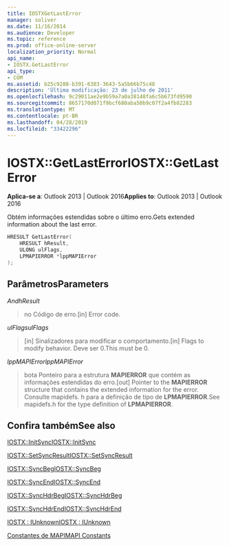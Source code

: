 ```yaml
---
title: IOSTXGetLastError
manager: soliver
ms.date: 11/16/2014
ms.audience: Developer
ms.topic: reference
ms.prod: office-online-server
localization_priority: Normal
api_name:
- IOSTX.GetLastError
api_type:
- COM
ms.assetid: b25c9288-b391-6303-3643-5a5b66b75c48
description: 'Última modificação: 23 de julho de 2011'
ms.openlocfilehash: 9c29011ae2e9b59a7a0a38148fa6c5b673fd9590
ms.sourcegitcommit: 8657170d071f9bcf680aba50b9c07f2a4fb82283
ms.translationtype: MT
ms.contentlocale: pt-BR
ms.lasthandoff: 04/28/2019
ms.locfileid: "33422296"
---
```

# <a name="iostxgetlasterror"></a><span data-ttu-id="ebe91-103">IOSTX::GetLastError</span><span class="sxs-lookup"><span data-stu-id="ebe91-103">IOSTX::GetLastError</span></span>

  
  
<span data-ttu-id="ebe91-104">**Aplica-se a**: Outlook 2013 | Outlook 2016</span><span class="sxs-lookup"><span data-stu-id="ebe91-104">**Applies to**: Outlook 2013 | Outlook 2016</span></span> 
  
<span data-ttu-id="ebe91-105">Obtém informações estendidas sobre o último erro.</span><span class="sxs-lookup"><span data-stu-id="ebe91-105">Gets extended information about the last error.</span></span>
  
```cpp
HRESULT GetLastError( 
    HRESULT hResult, 
    ULONG ulFlags, 
    LPMAPIERROR *lppMAPIError 
);
```

## <a name="parameters"></a><span data-ttu-id="ebe91-106">Parâmetros</span><span class="sxs-lookup"><span data-stu-id="ebe91-106">Parameters</span></span>

 <span data-ttu-id="ebe91-107">_And_</span><span class="sxs-lookup"><span data-stu-id="ebe91-107">_hResult_</span></span>
  
>  <span data-ttu-id="ebe91-108">no Código de erro.</span><span class="sxs-lookup"><span data-stu-id="ebe91-108">[in] Error code.</span></span> 
    
 <span data-ttu-id="ebe91-109">_ulFlags_</span><span class="sxs-lookup"><span data-stu-id="ebe91-109">_ulFlags_</span></span>
  
>  <span data-ttu-id="ebe91-110">[in] Sinalizadores para modificar o comportamento.</span><span class="sxs-lookup"><span data-stu-id="ebe91-110">[in] Flags to modify behavior.</span></span> <span data-ttu-id="ebe91-111">Deve ser 0.</span><span class="sxs-lookup"><span data-stu-id="ebe91-111">This must be 0.</span></span> 
    
 <span data-ttu-id="ebe91-112">_lppMAPIError_</span><span class="sxs-lookup"><span data-stu-id="ebe91-112">_lppMAPIError_</span></span>
  
>  <span data-ttu-id="ebe91-113">bota Ponteiro para a estrutura **MAPIERROR** que contém as informações estendidas do erro.</span><span class="sxs-lookup"><span data-stu-id="ebe91-113">[out] Pointer to the **MAPIERROR** structure that contains the extended information for the error.</span></span> <span data-ttu-id="ebe91-114">Consulte mapidefs. h para a definição de tipo de **LPMAPIERROR**.</span><span class="sxs-lookup"><span data-stu-id="ebe91-114">See mapidefs.h for the type definition of **LPMAPIERROR**.</span></span> 
    
## <a name="see-also"></a><span data-ttu-id="ebe91-115">Confira também</span><span class="sxs-lookup"><span data-stu-id="ebe91-115">See also</span></span>



[<span data-ttu-id="ebe91-116">IOSTX::InitSync</span><span class="sxs-lookup"><span data-stu-id="ebe91-116">IOSTX::InitSync</span></span>](iostx-initsync.md)
  
[<span data-ttu-id="ebe91-117">IOSTX::SetSyncResult</span><span class="sxs-lookup"><span data-stu-id="ebe91-117">IOSTX::SetSyncResult</span></span>](iostx-setsyncresult.md)
  
[<span data-ttu-id="ebe91-118">IOSTX::SyncBeg</span><span class="sxs-lookup"><span data-stu-id="ebe91-118">IOSTX::SyncBeg</span></span>](iostx-syncbeg.md)
  
[<span data-ttu-id="ebe91-119">IOSTX::SyncEnd</span><span class="sxs-lookup"><span data-stu-id="ebe91-119">IOSTX::SyncEnd</span></span>](iostx-syncend.md)
  
[<span data-ttu-id="ebe91-120">IOSTX::SyncHdrBeg</span><span class="sxs-lookup"><span data-stu-id="ebe91-120">IOSTX::SyncHdrBeg</span></span>](iostx-synchdrbeg.md)
  
[<span data-ttu-id="ebe91-121">IOSTX::SyncHdrEnd</span><span class="sxs-lookup"><span data-stu-id="ebe91-121">IOSTX::SyncHdrEnd</span></span>](iostx-synchdrend.md)
  
[<span data-ttu-id="ebe91-122">IOSTX : IUnknown</span><span class="sxs-lookup"><span data-stu-id="ebe91-122">IOSTX : IUnknown</span></span>](iostxiunknown.md)


[<span data-ttu-id="ebe91-123">Constantes de MAPI</span><span class="sxs-lookup"><span data-stu-id="ebe91-123">MAPI Constants</span></span>](mapi-constants.md)

